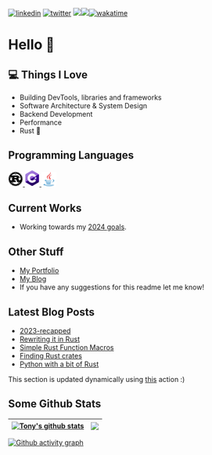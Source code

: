 [![linkedin](https://img.shields.io/badge/LinkedIn-0077B5?style=flat-square&logo=linkedin&logoColor=white)](https://www.linkedin.com/in/antonios-barotsis-5a26a0199/) [![twitter](https://img.shields.io/badge/Twitter-1DA1F2?style=flat-square&logo=twitter&logoColor=white)](https://twitter.com/Tony_Barotsis)
![](https://hit.yhype.me/github/profile?user_id=50240570)![](https://hit.yhype.me/github/profile?user_id=50240570)[![wakatime](https://wakatime.com/badge/user/f2b24ac4-cd14-46d7-ac81-740c41798ccb.svg?style=flat-square)](https://wakatime.com/@f2b24ac4-cd14-46d7-ac81-740c41798ccb)

<!-- [![@tony's Holopin board](https://holopin.me/tony)](https://holopin.io/@tony) -->

# Hello 👋

## 💻 Things I Love

- Building DevTools, libraries and frameworks
- Software Architecture & System Design
- Backend Development
- Performance
- Rust 🦀

## Programming Languages

<a href="https://www.rust-lang.org">
  <img src="images/rust.png" alt="rust" width="30"/>
</a>
<a href="https://dotnet.microsoft.com/en-us/languages/csharp">
  <img src="images/cs.png" alt="c#" width="30"/>
</a>
<a href="https://www.java.com/en/">
  <img src="images/java.svg" alt="java" width="30"/>
</a>

## Current Works

- Working towards my [2024 goals](https://twitter.com/Tony_Barotsis/status/1743687653386506460).

## Other Stuff
- [My Portfolio](https://antoniosbarotsis.github.io/about)
- [My Blog](https://antoniosbarotsis.github.io/posts/)
- If you have any suggestions for this readme let me know!

## Latest Blog Posts

<!--START_SECTION:feed-->
* [2023-recapped](https:&#x2F;&#x2F;antoniosbarotsis.github.io&#x2F;posts&#x2F;2023-recapped&#x2F;)
* [Rewriting it in Rust](https:&#x2F;&#x2F;antoniosbarotsis.github.io&#x2F;posts&#x2F;rewrite_cs_in_rust&#x2F;)
* [Simple Rust Function Macros](https:&#x2F;&#x2F;antoniosbarotsis.github.io&#x2F;posts&#x2F;simple_rust_macros&#x2F;)
* [Finding Rust crates](https:&#x2F;&#x2F;antoniosbarotsis.github.io&#x2F;posts&#x2F;finding_rust_crates&#x2F;)
* [Python with a bit of Rust](https:&#x2F;&#x2F;antoniosbarotsis.github.io&#x2F;posts&#x2F;python_package_written_in_rust&#x2F;)
<!--END_SECTION:feed-->

This section is updated dynamically using [this](https://github.com/JasonEtco/rss-to-readme) action :)

## Some Github Stats


| <a href="https://github.com/anuraghazra/github-readme-stats"><img align="center" src="https://github-readme-stats.vercel.app/api?username=antoniosbarotsis&count_private=true&show_icons=true&theme=dark&bg_color=0D1117&text_color=61d9fa&title_color=61d9fa" alt="Tony's github stats" /></a> | <a href="https://git.io/streak-stats"><img align="center" src="https://streak-stats.demolab.com?user=AntoniosBarotsis&theme=react&background=0D1117" /></a> |
| ------------- | ------------- |

[![Github activity graph](https://github-readme-activity-graph.vercel.app/graph?username=AntoniosBarotsis&theme=react-dark)](https://github.com/ashutosh00710/github-readme-activity-graph)
